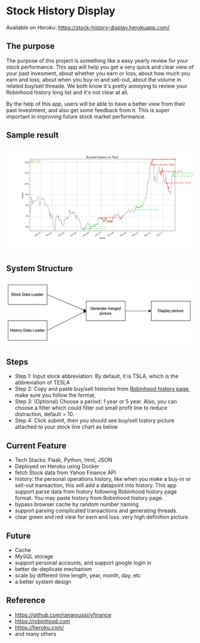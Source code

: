# Stock History Display

Available on Heroku: https://stock-history-display.herokuapp.com/

## The purpose
The purpose of this project is something like a easy yearly review for your stock performance. This app will help you get a very quick and clear view of your past invesment, about whether you earn or loss, about how much you earn and loss, about when you buy-in and sell-out, about the volume in related buy/sell threade. We both know it's pretty annoying to review your Robinhood history long list and it's not clear at all.

By the help of this app, users will be able to have a better view from their past investment, and also get some feedback from it. This is super important in improving future stock market performance. 

## Sample result
![](static/TSLA_1y_result.png)

## System Structure
![](static/sd.png)

## Steps
- Step 1: Input stock abbreviation: By default, it is TSLA, which is the abbreviation of TESLA
- Step 2: Copy and paste buy/sell histories from [Robinhood history page](https://robinhood.com/history/e39ed23a-7bd1-4587-b060-71988d9ef483), make sure you follow the format, 
- Step 3: (Optional) Choose a period: 1 year or 5 year. Also, you can choose a filter which could filter out small profit line to reduce distraction, default = 10.
- Step 4: Click submit, then you should see buy/sell history picture attached to your stock line chart as below

## Current Feature
- Tech Stacks: Flask, Python, html, JSON
- Deployed on Heroku using Docker
- fetch Stock data from Yahoo Finance API
- history: the personal operations history, like when you make a buy-in or sell-out transaction, this will add a datapoint into history. This app support parse data from history following Robinhood history page format. You may paste history from Robinhood history page.
- bypass browser cache by random number naming
- support parsing complicated transactions and generating threads. 
- clear green and red view for earn and loss. very high definition picture.


## Future
- Cache
- MySQL storage
- support personal accounts, and support google login in
- better de-deplicate mechanism
- scale by different time length, year, month, day, etc
- a better system design


## Reference
- https://github.com/ranaroussi/yfinance
- https://robinhood.com
- https://heroku.com/
- and many others
